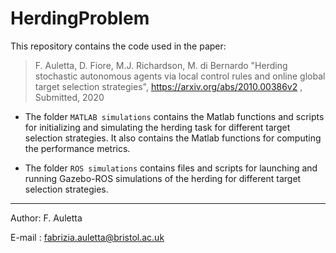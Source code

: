 # HerdingProblem

This repository contains the code used in the paper: 

> F. Auletta, D. Fiore, M.J. Richardson, M. di Bernardo "Herding stochastic autonomous agents via local control rules and online global target selection strategies",  https://arxiv.org/abs/2010.00386v2 , Submitted, 2020

* The folder `MATLAB simulations` contains the Matlab functions and scripts for initializing and simulating the herding task for different target selection strategies. It also contains the Matlab functions for computing the performance metrics. 

* The folder `ROS simulations` contains files and scripts for launching and running Gazebo-ROS simulations of the herding for different target selection strategies. 
 
------------------------------------------------------------------------------------------
Author: F. Auletta

E-mail : fabrizia.auletta@bristol.ac.uk
